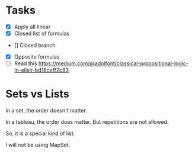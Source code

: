 #  Tasks

- [X] Apply all linear
- [X] Closed list of formulas
- [] Closed branch
- [X] Opposite formulas
- [ ] Read this https://medium.com/@adolfont/classical-propositional-logic-in-elixir-bd18ceff2c93

# Sets vs Lists

In a set, the order doesn't matter.

In a tableau, the order does matter. But repetitions are not allowed.

So, it is a special kind of list.

I will not be using MapSet.
